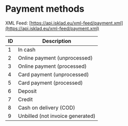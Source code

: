 # Payment methods

XML Feed: [https://api.isklad.eu/xml-feed/payment.xml](https://api.isklad.eu/xml-feed/payment.xml)

| ID   | Description                         |
|------|-------------------------------------|
| 1    | In cash                             |
| 2    | Online payment (unprocessed)        |
| 3    | Online payment (processed)          |
| 4    | Card payment (unprocessed)          |
| 5    | Card payment (processed)            |
| 6    | Deposit                             |
| 7    | Credit                              |
| 8    | Cash on delivery (COD)              |
| 9    | Unbilled (not invoice generated)    |